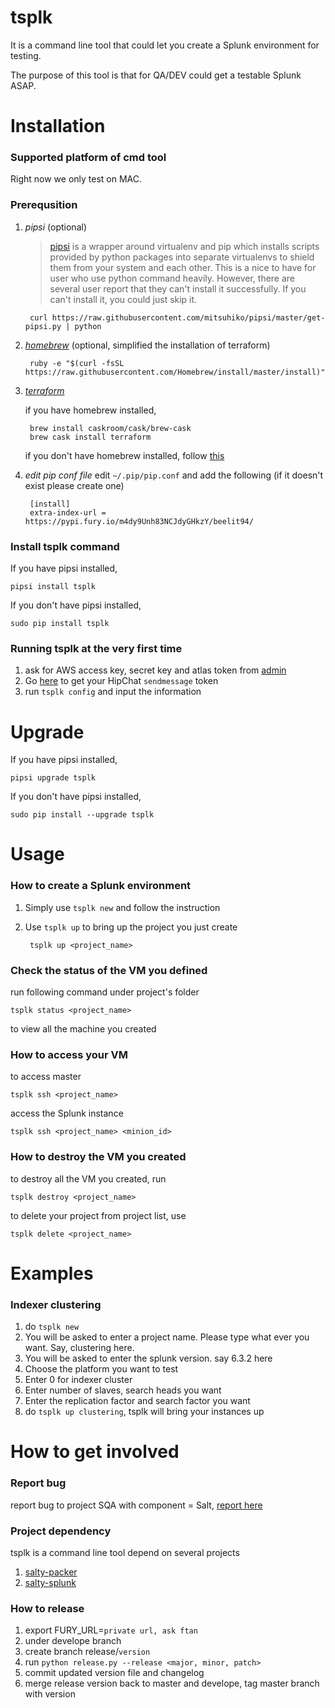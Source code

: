 # tsplk

It is a command line tool that could let you create a Splunk environment for testing.

The purpose of this tool is that for QA/DEV could get a testable Splunk ASAP.


# Installation

### Supported platform of cmd tool

Right now we only test on MAC.

### Prerequsition
1. _pipsi_ (optional)

    > [pipsi](https://github.com/mitsuhiko/pipsi) is a wrapper around virtualenv and pip which installs scripts provided by python packages into separate virtualenvs to shield them from your system and each other. 
    > This is a nice to have for user who use python command heavily. 
    > However, there are several user report that they can't install it successfully. 
    > If you can't install it, you could just skip it.

        curl https://raw.githubusercontent.com/mitsuhiko/pipsi/master/get-pipsi.py | python

2. [_homebrew_](http://brew.sh/) (optional, simplified the installation of terraform)

        ruby -e "$(curl -fsSL https://raw.githubusercontent.com/Homebrew/install/master/install)"

3. [_terraform_](https://www.terraform.io/)

    if you have homebrew installed,

        brew install caskroom/cask/brew-cask
        brew cask install terraform

    if you don't have homebrew installed, follow [this](https://www.terraform.io/intro/getting-started/install.html)

4. _edit pip conf file_
edit `~/.pip/pip.conf` and add the following (if it doesn't exist please create one)

        [install]
        extra-index-url = https://pypi.fury.io/m4dy9Unh83NCJdyGHkzY/beelit94/

### Install tsplk command
If you have pipsi installed,

    pipsi install tsplk

If you don't have pipsi installed,

    sudo pip install tsplk

### Running tsplk at the very first time

1. ask for AWS access key, secret key and atlas token from [admin](ftan@splunk.com)
1. Go [here](https://hipchat.splunk.com/account/api) to get your HipChat `sendmessage` token
1. run `tsplk config` and input the information

# Upgrade

If you have pipsi installed,

    pipsi upgrade tsplk
     
If you don't have pipsi installed,

    sudo pip install --upgrade tsplk 

# Usage
### How to create a Splunk environment

1. Simply use `tsplk new` and follow the instruction
2. Use `tsplk up` to bring up the project you just create

        tsplk up <project_name>

### Check the status of the VM you defined
run following command under project's folder

    tsplk status <project_name>

to view all the machine you created

### How to access your VM

to access master

    tsplk ssh <project_name>

access the Splunk instance

    tsplk ssh <project_name> <minion_id>

### How to destroy the VM you created

to destroy all the VM you created, run

    tsplk destroy <project_name>

to delete your project from project list, use

    tsplk delete <project_name>

# Examples
### Indexer clustering

1. do `tsplk new`
2. You will be asked to enter a project name. Please type what ever you want. Say, clustering here.
3. You will be asked to enter the splunk version. say 6.3.2 here
4. Choose the platform you want to test
5. Enter 0 for indexer cluster
6. Enter number of slaves, search heads you want
7. Enter the replication factor and search factor you want
8. do `tsplk up clustering`, tsplk will bring your instances up

# How to get involved
### Report bug

report bug to project SQA with component = Salt, [report here](https://jira.splunk.com/secure/CreateIssueDetails!init.jspa?pid=12521&issuetype=1&components=Salt)

### Project dependency

tsplk is a command line tool depend on several projects

1. [salty-packer](https://git.splunk.com/users/ftan/repos/packer-salty-vagrant/browse)
2. [salty-splunk](https://git.splunk.com/projects/SUSTAIN/repos/salt/browse)

### How to release

1. export FURY_URL=`private url, ask ftan`
1. under develope branch
1. create branch release/`version`
1. run `python release.py --release <major, minor, patch>`
1. commit updated version file and changelog
1. merge release version back to master and develope, tag master branch with version